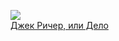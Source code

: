 ![](/books/detective/Ли%20Чайлд/Джек%20Ричер,%20или%20Дело.jpg)  
[Джек Ричер, или Дело](/books/detective/Ли%20Чайлд/Джек%20Ричер,%20или%20Дело)